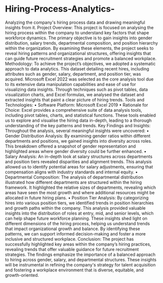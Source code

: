 # Hiring-Process-Analytics-
Analyzing the company's hiring process data and drawing meaningful insights from it.
Project Overview: 
This project is focused on analysing the hiring process within the company to understand key factors that shape workforce dynamics. The primary objective is to gain insights into gender distribution, salary trends, departmental composition, and position hierarchy within the organization. By examining these elements, the project seeks to reveal hiring patterns and organizational structures, offering insights that can guide future recruitment strategies and promote a balanced workplace.
Methodology: 
To achieve the project’s objectives, we adopted a systematic approach to data analytics. This dataset detailing recent hires, including attributes such as gender, salary, department, and position tier, was acquired. Microsoft Excel 2022 was selected as the core analysis tool due to its extensive data manipulation capabilities and ease of use for visualizing data insights. Through techniques such as pivot tables, data visualization charts, and Excel formulas, we analysed the dataset and extracted insights that paint a clear picture of hiring trends.
Tools and Technologies:
•	Software Platform: Microsoft Excel 2019
•	Rationale for Choice: Excel provides a comprehensive suite of data analysis tools, including pivot tables, charts, and statistical functions. These tools enabled us to explore and visualise the hiring data in-depth, leading to a thorough understanding of the key patterns and trends.
Key Findings and Insights: Throughout the analysis, several meaningful insights were uncovered:
•	Gender Distribution Analysis: By examining gender ratios within different departments and positions, we gained insights into diversity across roles. This breakdown offered a snapshot of gender representation and highlighted areas where gender diversity could be further enhanced.
•	Salary Analysis: An in-depth look at salary structures across departments and position tiers revealed disparities and alignment trends. This analysis allowed us to identify potential areas for salary adjustments, ensuring that compensation aligns with industry standards and internal equity.
•	Departmental Composition: The analysis of departmental distribution illustrated how different departments are structured within the hiring framework. It highlighted the relative sizes of departments, revealing which areas have seen the most growth and where additional resources might be allocated in future hiring plans.
•	Position Tier Analysis: By categorizing hires into various position tiers, we identified trends in position hierarchies and growth paths within the company. This analysis provided valuable insights into the distribution of roles at entry, mid, and senior levels, which can help shape future workforce planning.
These insights shed light on different dimensions of the hiring process, helping us understand trends that impact organizational growth and balance. By identifying these patterns, we can support informed decision-making and foster a more inclusive and structured workplace.
Conclusion: 
The project has successfully highlighted key areas within the company’s hiring practices, revealing trends that offer valuable guidance for future recruitment strategies. The findings emphasize the importance of a balanced approach to hiring across gender, salary, and departmental structures. These insights will be instrumental in refining the company's strategy for talent acquisition and fostering a workplace environment that is diverse, equitable, and growth-oriented.

